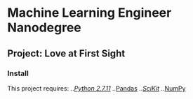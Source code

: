 # Machine Learning Engineer Nanodegree
## Project: Love at First Sight

### Install

This project requires:
..*[Python 2.7.11](https://www.python.org/downloads/release/python-2711/)
..*[Pandas](https://pypi.python.org/pypi/pandas/0.18.0/)
..*[SciKit](https://pypi.python.org/pypi/scikit-learn/0.17.1)
..*[NumPy](http://www.scipy.org/scipylib/download.html)